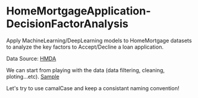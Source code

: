 # HomeMortgageApplication-DecisionFactorAnalysis
Apply MachineLearning/DeepLearning models to HomeMortgage datasets to analyze the key factors to Accept/Decline a loan application. 


Data Source:  [HMDA](https://www.consumerfinance.gov/data-research/hmda/)


We can start from playing with the data (data filtering, cleaning, ploting...etc). [Sample](https://www.kaggle.com/ambarish/eda-home-mortgage-ny-with-feature-analysis)


Let's try to use camalCase and keep a consistant naming convention!
